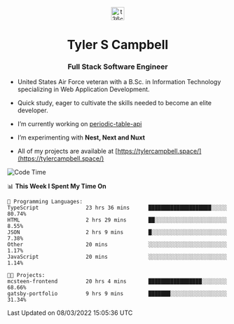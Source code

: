 <p align="center">
<a href="https://www.linkedin.com/in/t36campbell" target="blank"><img align="center" src="https://ik.imagekit.io/t36campbell/Portfolio/linkedin.png.original_m8bbGgPh6.png" alt="t36campbell" height="30" width="30" /></a>
</p>
<h1 align="center">Tyler S Campbell</h1>
<h3 align="center">Full Stack Software Engineer</h3>

* United States Air Force veteran with a B.Sc. in Information Technology specializing in Web Application Development. 

* Quick study, eager to cultivate the skills needed to become an elite developer.

* I’m currently working on [periodic-table-api](https://github.com/t36campbell/periodic-table-api)

* I’m experimenting with **Nest, Next and Nuxt**

* All of my projects are available at [https://tylercampbell.space/](https://tylercampbell.space/)

<!--START_SECTION:waka-->
![Code Time](http://img.shields.io/badge/Code%20Time-1%2C481%20hrs%2032%20mins-blue)

📊 **This Week I Spent My Time On** 

```text
💬 Programming Languages: 
TypeScript               23 hrs 36 mins      ████████████████████░░░░░   80.74% 
HTML                     2 hrs 29 mins       ██░░░░░░░░░░░░░░░░░░░░░░░   8.55% 
JSON                     2 hrs 9 mins        █░░░░░░░░░░░░░░░░░░░░░░░░   7.38% 
Other                    20 mins             ░░░░░░░░░░░░░░░░░░░░░░░░░   1.17% 
JavaScript               20 mins             ░░░░░░░░░░░░░░░░░░░░░░░░░   1.14%

🐱‍💻 Projects: 
mcsteen-frontend         20 hrs 4 mins       █████████████████░░░░░░░░   68.66% 
gatsby-portfolio         9 hrs 9 mins        ███████░░░░░░░░░░░░░░░░░░   31.34%

```


 Last Updated on 08/03/2022 15:05:36 UTC
<!--END_SECTION:waka-->
